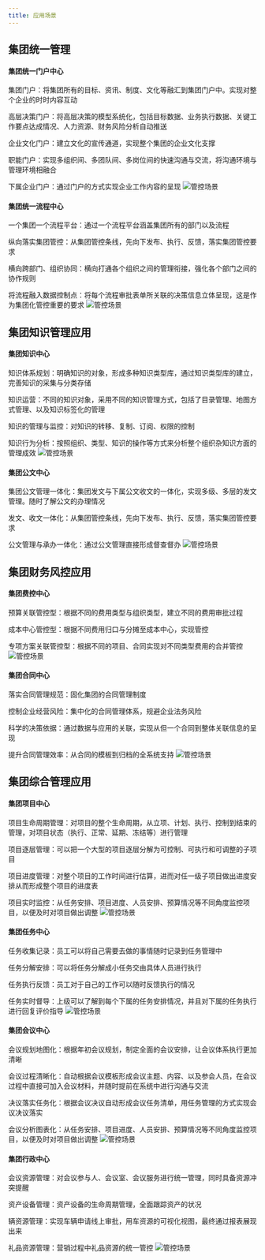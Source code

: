 ```yaml
---
title: 应用场景
---
```

## 集团统一管理

#### 集团统一门户中心

集团门户：将集团所有的目标、资讯、制度、文化等融汇到集团门户中。实现对整个企业的时时内容互动

高层决策门户：将高层决策的模型系统化，包括目标数据、业务执行数据、关键工作要点达成情况、人力资源、财务风险分析自动推送

企业文化门户：建立文化的宣传通道，实现整个集团的企业文化支撑

职能门户：实现多组织间、多团队间、多岗位间的快速沟通与交流，将沟通环境与管理环境相融合

下属企业门户：通过门户的方式实现企业工作内容的呈现
![管控场景](/static/assets/groupimg/管控场景.png)

#### 集团统一流程中心

一个集团一个流程平台：通过一个流程平台涵盖集团所有的部门以及流程

纵向落实集团管控：从集团管控条线，先向下发布、执行、反馈，落实集团管控要求

横向跨部门、组织协同：横向打通各个组织之间的管理衔接，强化各个部门之间的协作规则

将流程融入数据控制点：将每个流程审批表单所关联的决策信息立体呈现，这是作为集团化管控重要的要求
![管控场景](/static/assets/groupimg/管控场景1.png)

## 集团知识管理应用

#### 集团知识中心

知识体系规划：明确知识的对象，形成多种知识类型库，通过知识类型库的建立，完善知识的采集与分类存储

知识运营：不同的知识对象，采用不同的知识管理方式，包括了目录管理、地图方式管理、以及知识标签化的管理

知识的管理与监控：对知识的转移、复制、订阅、权限的控制

知识行为分析：按照组织、类型、知识的操作等方式来分析整个组织杂知识方面的管理成效
![管控场景](/static/assets/groupimg/管控场景2.png)

#### 集团公文中心

集团公文管理一体化：集团发文与下属公文收文的一体化，实现多级、多层的发文管理。随时了解公文的办理情况

发文、收文一体化：从集团管控条线，先向下发布、执行、反馈，落实集团管控要求

公文管理与承办一体化：通过公文管理直接形成督查督办
![管控场景](/static/assets/groupimg/管控场景3.png)

## 集团财务风控应用

#### 集团费控中心

预算关联管控型：根据不同的费用类型与组织类型，建立不同的费用审批过程

成本中心管控型：根据不同费用归口与分摊至成本中心，实现管控

专项方案关联管控型：根据不同的项目、合同实现对不同类型费用的合并管控
![管控场景](/static/assets/groupimg/管控场景4.png)

#### 集团合同中心

落实合同管理规范：固化集团的合同管理制度

控制企业经营风险：集中化的合同管理体系，规避企业法务风险

科学的决策依据：通过数据与应用的关联，实现从但一个合同到整体关联信息的呈现

提升合同管理效率：从合同的模板到归档的全系统支持
![管控场景](/static/assets/groupimg/管控场景5.png)

## 集团综合管理应用

#### 集团项目中心

项目生命周期管理：对项目的整个生命周期，从立项、计划、执行、控制到结束的管理，对项目状态（执行、正常、延期、冻结等）进行管理

项目逐层管理：可以把一个大型的项目逐层分解为可控制、可执行和可调整的子项目

项目进度管理：对整个项目的工作时间进行估算，进而对任一级子项目做出进度安排从而形成整个项目的进度表

项目实时监控：从任务安排、项目进度、人员安排、预算情况等不同角度监控项目，以便及时对项目做出调整
![管控场景](/static/assets/groupimg/管控场景6.png)

#### 集团任务中心

任务收集记录：员工可以将自己需要去做的事情随时记录到任务管理中

任务分解安排：可以将任务分解成小任务交由具体人员进行执行

任务执行反馈：员工对于自己的工作可以随时反馈执行的情况

任务实时督导：上级可以了解到每个下属的任务安排情况，并且对下属的任务执行进行回复评价指导
![管控场景](/static/assets/groupimg/管控场景7.png)


#### 集团会议中心
会议规划地图化：根据年初会议规划，制定全面的会议安排，让会议体系执行更加清晰

会议过程清晰化：自动根据会议模板形成会议主题、内容、以及参会人员，在会议过程中直接可加入会议材料，并随时提前在系统中进行沟通与交流

决议落实任务化：根据会议决议自动形成会议任务清单，用任务管理的方式实现会议决议落实

会议分析图表化：从任务安排、项目进度、人员安排、预算情况等不同角度监控项目，以便及时对项目做出调整
![管控场景](/static/assets/groupimg/管控场景8.png)

#### 集团行政中心

会议资源管理：对会议参与人、会议室、会议服务进行统一管理，同时具备资源冲突提醒

资产设备管理：资产设备的生命周期管理，全面跟踪资产的状况

辆资源管理：实现车辆申请线上审批，用车资源的可视化视图，最终通过报表展现出来

礼品资源管理：营销过程中礼品资源的统一管控
![管控场景](/static/assets/groupimg/管控场景9.png)